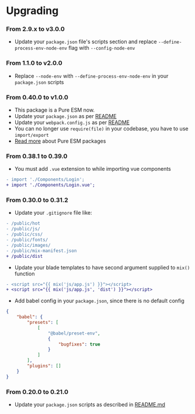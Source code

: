 # Upgrading

### From 2.9.x to v3.0.0

* Update your `package.json` file's scripts section and replace
`--define-process-env-node-env` flag with `--config-node-env`

### From 1.1.0 to v2.0.0

* Replace `--node-env` with `--define-process-env-node-env` in your `package.json` scripts

### From 0.40.0 to v1.0.0

* This package is a Pure ESM now.
* Update your `package.json` as per [README](./README.md)
* Update your `webpack.config.js` as per [README](./README.md)
* You can no longer use `require(file)` in your codebase, you have to use `import/export`
* [Read more](https://gist.github.com/sindresorhus/a39789f98801d908bbc7ff3ecc99d99c) about Pure ESM packages

### From 0.38.1 to 0.39.0

* You must add `.vue` extension to while importing vue components

```diff
- import './Components/Login';
+ import './Components/Login.vue';
```

### From 0.30.0 to 0.31.2

* Update your `.gitignore` file like:

```diff
- /public/hot
- /public/js/
- /public/css/
- /public/fonts/
- /public/images/
- /public/mix-manifest.json
+ /public/dist
```

* Update your blade templates to have second argument supplied to `mix()` function

```diff
- <script src="{{ mix('js/app.js') }}"></script>
+ <script src="{{ mix('js/app.js', 'dist') }}"></script>
```

* Add babel config in your `package.json`, since there is no default config

```json
{
    "babel": {
        "presets": [
            [
                "@babel/preset-env",
                {
                    "bugfixes": true
                }
            ]
        ],
        "plugins": []
    }
}
```

### From 0.20.0 to 0.21.0

* Update your `package.json` scripts as described in [README.md](./README.md)
